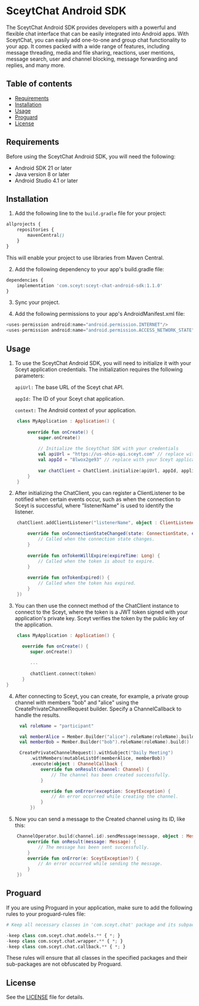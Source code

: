 # SceytChat Android SDK

The SceytChat Android SDK provides developers with a powerful and flexible chat interface that can be easily integrated into Android apps. With SceytChat, you can easily add one-to-one and group chat functionality to your app. It comes packed with a wide range of features, including message threading, media and file sharing, reactions, user mentions, message search, user and channel blocking, message forwarding and replies, and many more.

## Table of contents

* [Requirements](#requirements)
* [Installation](#installation)
* [Usage](#usage)
* [Proguard](#proguard)
* [License](#license)

## Requirements

Before using the SceytChat Android SDK, you will need the following:

- Android SDK 21 or later
- Java version 8 or later
- Android Studio 4.1 or later

## Installation

1. Add the following line to the `build.gradle` file for your project:

```scss
allprojects {
    repositories {
        mavenCentral()
    }
}
```
This will enable your project to use libraries from Maven Central.

2. Add the following dependency to your app's build.gradle file:

```python
dependencies {
    implementation 'com.sceyt:sceyt-chat-android-sdk:1.1.0'
}
```

3. Sync your project.

4. Add the following permissions to your app's AndroidManifest.xml file:

```php
<uses-permission android:name="android.permission.INTERNET"/>
<uses-permission android:name="android.permission.ACCESS_NETWORK_STATE"/>
```

## Usage

1. To use the SceytChat Android SDK, you will need to initialize it with your Sceyt application credentials. The initialization requires the following parameters:

    `apiUrl:` The base URL of the Sceyt chat API.

    `appId:` The ID of your Sceyt chat application.

    `context:` The Android context of your application.

```kotlin
    class MyApplication : Application() {
    
        override fun onCreate() {
            super.onCreate()
    
            // Initialize the SceytChat SDK with your credentials
            val apiUrl = "https://us-ohio-api.sceyt.com" // replace with your Sceyt application API URL
            val appId = "8lwox2ge93" // replace with your Sceyt application ID
    
            var chatClient = ChatClient.initialize(apiUrl, appId, applicationContext)
        }
    }
```
2. After initializing the ChatClient, you can register a ClientListener to be notified when certain events occur,
   such as when the connection to Sceyt is successful, 
   where "listenerName" is used to identify the listener.

```kotlin
    chatClient.addClientListener("listenerName", object : ClientListener {

        override fun onConnectionStateChanged(state: ConnectionState, exception: SceytException?) {
            // Called when the connection state changes.
        }
    
        override fun onTokenWillExpire(expireTime: Long) {
            // Called when the token is about to expire.
        }
    
        override fun onTokenExpired() {
            // Called when the token has expired.
        }
    })
```
3. You can then use the connect method of the ChatClient instance to connect to the Sceyt, where the token is a JWT token
   signed with your application's private key. Sceyt verifies the token by the public key of the application.

```kotlin
    class MyApplication : Application() {

      override fun onCreate() {
         super.onCreate()
         
         ...
         
         chatClient.connect(token)         
      }
}

```

4. After connecting to Sceyt, you can create, for example,
   a private group channel with members "bob" and "alice" using the CreatePrivateChannelRequest builder.
   Specify a ChannelCallback to handle the results.

```kotlin    
     val roleName = "participant"

     val memberAlice = Member.Builder("alice").roleName(roleName).build()
     val memberBob = Member.Builder("bob").roleName(roleName).build()

     CreatePrivateChannelRequest().withSubject("Daily Meeting")
         .withMembers(mutableListOf(memberAlice, memberBob))
         .execute(object : ChannelCallback {
             override fun onResult(channel: Channel) {
                 // The channel has been created successfully.
             }

             override fun onError(exception: SceytException) {
                 // An error occurred while creating the channel.
             }
         })
```

5. Now you can send a message to the Created channel using its ID, like this:

```kotlin
    ChannelOperator.build(channel.id).sendMessage(message, object : MessageCallback {
        override fun onResult(message: Message) {
            // The message has been sent successfully.
        }
        override fun onError(e: SceytException?) {
            // An error occurred while sending the message.
        }
    })
```

## Proguard

If you are using Proguard in your application, make sure to add the following rules to your proguard-rules file:

```python
# Keep all necessary classes in 'com.sceyt.chat' package and its subpackages

-keep class com.sceyt.chat.models.** { *; }
-keep class com.sceyt.chat.wrapper.** { *; }
-keep class com.sceyt.chat.callback.** { *; }
```

These rules will ensure that all classes in the specified packages and their sub-packages are not obfuscated by Proguard.


## License

See the [LICENSE](LICENSE) file for details.
